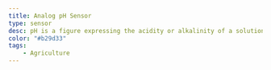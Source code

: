```yaml
---
title: Analog pH Sensor
type: sensor
desc: pH is a figure expressing the acidity or alkalinity of a solution on a logarithmic scale on which 7 is neutral, lower values are more acid and higher values more alkaline.
color: "#b29d33"
tags:
    - Agriculture
---
```

